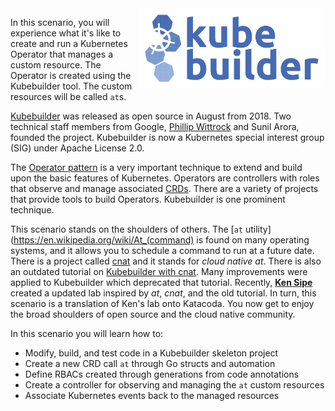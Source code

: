 <img align="right" src="./assets/kubebuilder.png" width="300">

In this scenario, you will experience what it's like to create and run a Kubernetes Operator that manages a custom resource. The Operator is created using the Kubebuilder tool. The custom resources will be called `at`s.

[Kubebuilder](https://kubebuilder.io/) was released as open source in August from 2018. Two technical staff members from Google, [Phillip Wittrock](https://www.linkedin.com/in/phillipwittrock/) and Sunil Arora, founded the project. Kubebuilder is now a Kubernetes special interest group (SIG) under Apache License 2.0.

The [Operator pattern](https://kubernetes.io/docs/concepts/extend-kubernetes/operator/) is a very important technique to extend and build upon the basic features of Kubernetes. Operators are controllers with roles that observe and manage associated [CRDs](https://kubernetes.io/docs/tasks/access-kubernetes-api/extend-api-custom-resource-definitions). There are a variety of projects that provide tools to build Operators. Kubebuilder is one prominent technique.

This scenario stands on the shoulders of others. The [`at` utility](https://en.wikipedia.org/wiki/At_(command) is found on many operating systems, and it allows you to schedule a command to run at a future date. There is a project called [cnat](https://github.com/programming-kubernetes/cnat) and it stands for _cloud native at_. There is also an outdated tutorial on [Kubebuilder with cnat](https://github.com/programming-kubernetes/cnat/tree/master/cnat-kubebuilder). Many improvements were applied to Kubebuilder which deprecated that tutorial. Recently, [**Ken Sipe**](https://www.linkedin.com/in/kensipe/) created a updated lab inspired by _at_, _cnat_, and the old tutorial. In turn, this scenario is a translation of Ken's lab onto Katacoda. You now get to enjoy the broad shoulders of open source and the cloud native community.

In this scenario you will learn how to:

- Modify, build, and test code in a Kubebuilder skeleton project
- Create a new CRD call `at` through Go structs and automation
- Define RBACs created through generations from code annotations
- Create a controller for observing and managing the `at` custom resources
- Associate Kubernetes events back to the managed resources
